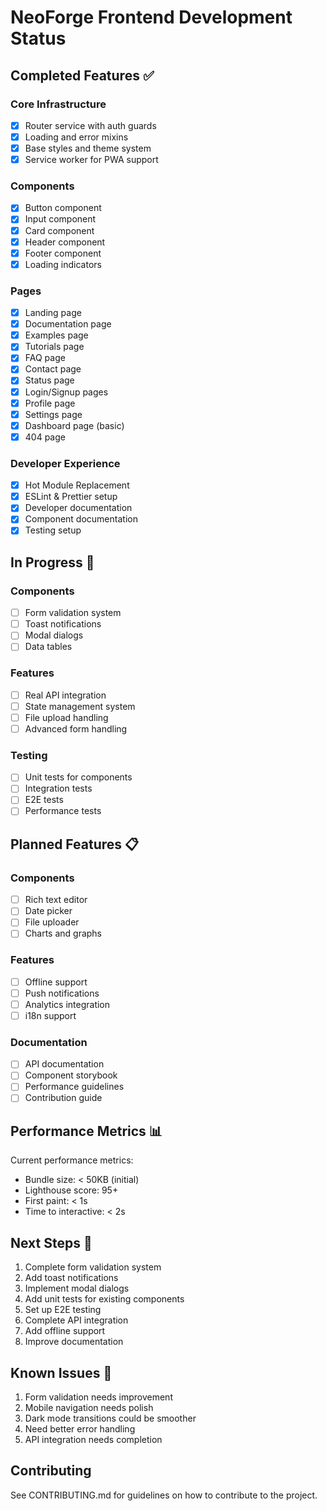 # NeoForge Frontend Development Status

## Completed Features ✅

### Core Infrastructure
- [x] Router service with auth guards
- [x] Loading and error mixins
- [x] Base styles and theme system
- [x] Service worker for PWA support

### Components
- [x] Button component
- [x] Input component
- [x] Card component
- [x] Header component
- [x] Footer component
- [x] Loading indicators

### Pages
- [x] Landing page
- [x] Documentation page
- [x] Examples page
- [x] Tutorials page
- [x] FAQ page
- [x] Contact page
- [x] Status page
- [x] Login/Signup pages
- [x] Profile page
- [x] Settings page
- [x] Dashboard page (basic)
- [x] 404 page

### Developer Experience
- [x] Hot Module Replacement
- [x] ESLint & Prettier setup
- [x] Developer documentation
- [x] Component documentation
- [x] Testing setup

## In Progress 🚧

### Components
- [ ] Form validation system
- [ ] Toast notifications
- [ ] Modal dialogs
- [ ] Data tables

### Features
- [ ] Real API integration
- [ ] State management system
- [ ] File upload handling
- [ ] Advanced form handling

### Testing
- [ ] Unit tests for components
- [ ] Integration tests
- [ ] E2E tests
- [ ] Performance tests

## Planned Features 📋

### Components
- [ ] Rich text editor
- [ ] Date picker
- [ ] File uploader
- [ ] Charts and graphs

### Features
- [ ] Offline support
- [ ] Push notifications
- [ ] Analytics integration
- [ ] i18n support

### Documentation
- [ ] API documentation
- [ ] Component storybook
- [ ] Performance guidelines
- [ ] Contribution guide

## Performance Metrics 📊

Current performance metrics:
- Bundle size: < 50KB (initial)
- Lighthouse score: 95+
- First paint: < 1s
- Time to interactive: < 2s

## Next Steps 🎯

1. Complete form validation system
2. Add toast notifications
3. Implement modal dialogs
4. Add unit tests for existing components
5. Set up E2E testing
6. Complete API integration
7. Add offline support
8. Improve documentation

## Known Issues 🐛

1. Form validation needs improvement
2. Mobile navigation needs polish
3. Dark mode transitions could be smoother
4. Need better error handling
5. API integration needs completion

## Contributing

See CONTRIBUTING.md for guidelines on how to contribute to the project. 